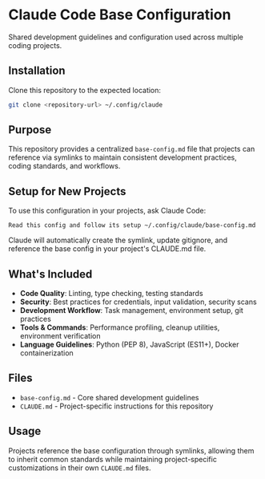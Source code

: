 # Claude Code Base Configuration

Shared development guidelines and configuration used across multiple coding projects.

## Installation

Clone this repository to the expected location:

```bash
git clone <repository-url> ~/.config/claude
```

## Purpose

This repository provides a centralized `base-config.md` file that projects can reference via symlinks to maintain consistent development practices, coding standards, and workflows.

## Setup for New Projects

To use this configuration in your projects, ask Claude Code:

```
Read this config and follow its setup ~/.config/claude/base-config.md
```

Claude will automatically create the symlink, update gitignore, and reference the base config in your project's CLAUDE.md file.

## What's Included

- **Code Quality**: Linting, type checking, testing standards
- **Security**: Best practices for credentials, input validation, security scans
- **Development Workflow**: Task management, environment setup, git practices
- **Tools & Commands**: Performance profiling, cleanup utilities, environment verification
- **Language Guidelines**: Python (PEP 8), JavaScript (ES11+), Docker containerization

## Files

- `base-config.md` - Core shared development guidelines
- `CLAUDE.md` - Project-specific instructions for this repository

## Usage

Projects reference the base configuration through symlinks, allowing them to inherit common standards while maintaining project-specific customizations in their own `CLAUDE.md` files.
